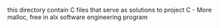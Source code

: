 this directory contain C files that serve as solutions to project C - More malloc, free in alx software engineering program
